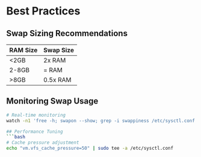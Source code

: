 # Best Practices

## Swap Sizing Recommendations
| RAM Size  | Swap Size |
|-----------|-----------|
| <2GB      | 2x RAM    |
| 2-8GB     | = RAM     |
| >8GB      | 0.5x RAM  |

## Monitoring Swap Usage
```bash
# Real-time monitoring
watch -n1 'free -h; swapon --show; grep -i swappiness /etc/sysctl.conf'

## Performance Tuning
```bash
# Cache pressure adjustment
echo "vm.vfs_cache_pressure=50" | sudo tee -a /etc/sysctl.conf



